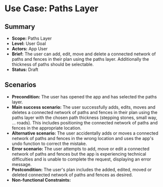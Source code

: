 # Use Case: Paths Layer

## Summary

- **Scope:** Paths Layer
- **Level:** User Goal
- **Actors:** App User
- **Brief:** The user can add, edit, move and delete a connected network of paths and fences in their plan using the paths layer. Additionally the thickness of paths should be selectable.
- **Status:** Draft

## Scenarios

- **Precondition:**
  The user has opened the app and has selected the paths layer.
- **Main success scenario:**
  The user successfully adds, edits, moves and deletes a connected network of paths and fences in their plan using the paths layer with the chosen path thickness (stepping stones, small way, ... roads).
  This includes positioning the connected network of paths and fences in the appropriate location. 
- **Alternative scenario:**
  The user accidentally adds or moves a connected network of paths and fences in the wrong location and uses the app's undo function to correct the mistake.
- **Error scenario:**
  The user attempts to add, move or edit a connected network of paths and fences but the app is experiencing technical difficulties and is unable to complete the request, displaying an error message.
- **Postcondition:**
  The user's plan includes the added, edited, moved or deleted connected network of paths and fences as desired.
- **Non-functional Constraints:**
